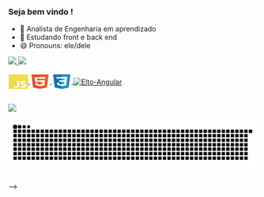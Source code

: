 ### Seja bem vindo !

- 🔭 Analista de Engenharia em aprendizado
- 🌱 Estudando front e back end
- 😄 Pronouns: ele/dele


<div>
  <a href="https://github.com/EltonGomes555">
  <img height="180em" src="https://github-readme-stats.vercel.app/api?username=EltonGomes555&show_icons=true&theme=dracula&include_all_commits=true&count_private=true"/>
  <img height="180em" src="https://github-readme-stats.vercel.app/api/top-langs/?username=EltonGomes555&layout=compact&langs_count=7&theme=dracula"/>
</div>
  
  <div style="display: inline_block"><br>
  <img align="center" alt="Elto-Js" height="30" width="40" src="https://raw.githubusercontent.com/devicons/devicon/master/icons/javascript/javascript-plain.svg">
  <img align="center" alt="Elto-HTML" height="30" width="40" src="https://raw.githubusercontent.com/devicons/devicon/master/icons/html5/html5-original.svg">
  <img align="center" alt="Elto-CSS" height="30" width="40" src="https://raw.githubusercontent.com/devicons/devicon/master/icons/css3/css3-original.svg">
  <img align="center" alt="Elto-Angular" height="30" width="40" src="https://cdn.jsdelivr.net/gh/devicons/devicon/icons/angularjs/angularjs-original.svg">
    

</div>
  
 ##
 
<div> 
  <a href="https://www.linkedin.com/in/elton-gomes-01322026" target="_blank"><img src="https://img.shields.io/badge/-LinkedIn-%230077B5?style=for-the-badge&logo=linkedin&logoColor=white" t arget="_blank"></a>
  
  ![Snake animation](https://github.com/EltonGomes555/EltonGomes555/blob/output/github-contribution-grid-snake.svg)
    
</div>
-->
